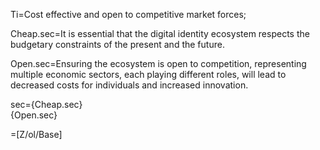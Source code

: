 Ti=Cost effective and open to competitive market forces;

Cheap.sec=It is essential that the digital identity ecosystem respects the budgetary constraints of the present and the future. 

Open.sec=Ensuring the ecosystem is open to competition, representing multiple economic sectors, each playing different roles, will lead to decreased costs for individuals and increased innovation.

sec={Cheap.sec}<br>{Open.sec}

=[Z/ol/Base]